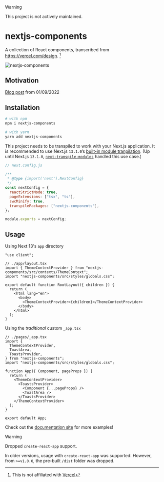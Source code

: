 > [!WARNING]
> This project is not actively maintained.

# nextjs-components

A collection of React components, transcribed from https://vercel.com/design. [^1]

[^1]: This is not affiliated with [Vercel](https://vercel.com)

![nextjs-components](https://user-images.githubusercontent.com/26389321/187589104-77ce2ff9-ecbd-47a6-98d2-0e809930b648.jpg)

## Motivation

[Blog post](https://thekevinwang.com/2022/01/09/nextjs-components/) from 01/09/2022

## Installation

```bash
# with npm
npm i nextjs-components
```

```bash
# with yarn
yarn add nextjs-components
```

This project needs to be transpiled to work with your Next.js application. It is recommended to use Next.js `13.1.0`’s [built-in module tranpilation](https://nextjs.org/blog/next-13-1#built-in-module-transpilation-stable). (Up until Next.js `13.1.0`, [`next-transpile-modules`](https://github.com/martpie/next-transpile-modules) handled this use case.)

```js
// next.config.js

/**
 * @type {import('next').NextConfig}
 */
const nextConfig = {
  reactStrictMode: true,
  pageExtensions: ["tsx", "ts"],
  swcMinify: true,
  transpilePackages: ["nextjs-components"],
};

module.exports = nextConfig;
```

## Usage

Using Next 13's `app` directory

```tsx
"use client";

// ./app/layout.tsx
import { ThemeContextProvider } from "nextjs-components/src/contexts/ThemeContext";
import "nextjs-components/src/styles/globals.css";

export default function RootLayout({ children }) {
  return (
    <html lang="en">
      <body>
        <ThemeContextProvider>{children}</ThemeContextProvider>
      </body>
    </html>
  );
}
```

Using the _traditional_ custom `_app.tsx`

```tsx
// ./pages/_app.tsx
import {
  ThemeContextProvider,
  ToastArea,
  ToastsProvider,
} from "nextjs-components";
import "nextjs-components/src/styles/globals.css";

function App({ Component, pageProps }) {
  return (
    <ThemeContextProvider>
      <ToastsProvider>
        <Component {...pageProps} />
        <ToastArea />
      </ToastsProvider>
    </ThemeContextProvider>
  );
}

export default App;
```

Check out the [documentation site](https://nextjs-components-thekevinwang.vercel.app/) for more examples!

> [!WARNING]
> Dropped `create-react-app` support.
>
> In older versions, usage with `create-react-app` was supported. However, from `>=v1.0.0`, the pre-built `/dist` folder was dropped.
